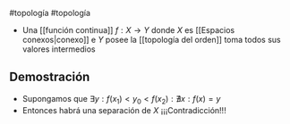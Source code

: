 #topología #topología 

- Una [[función continua]] $f:X \rightarrow Y$ donde $X$ es [[Espacios conexos|conexo]] e $Y$ posee la [[topología del orden]] toma todos sus valores intermedios

## Demostración

- Supongamos que $\exists y:f(x_1) < y_0 < f(x_2):\nexists x: f(x)=y$
- Entonces habrá una separación de $X$ ¡¡¡Contradicción!!!